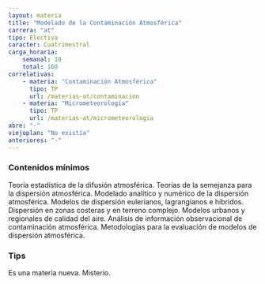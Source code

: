 ```yaml
---
layout: materia
title: "Modelado de la Contaminación Atmosférica"
carrera: "at"
tipo: Electiva
caracter: Cuatrimestral
carga_horaria: 
    semanal: 10
    total: 160
correlativas: 
    - materia: "Contaminación Atmosférica"
      tipo: TP
      url: /materias-at/contaminacion
    - materia: "Micrometeorología"
      tipo: TP
      url: /materias-at/micrometeorologia
abre: "-"
viejoplan: "No existía"
anteriores: "-"
---
```


### Contenidos mínimos
Teoría estadística de la difusión atmosférica. Teorías de la semejanza para la dispersión atmosférica. Modelado analítico y numérico de la dispersión atmosférica. Modelos de dispersión eulerianos, lagrangianos e híbridos. Dispersión en zonas costeras y en terreno complejo. Modelos urbanos y regionales de calidad del aire. Análisis de información observacional de contaminación atmosférica. Metodologías para la evaluación de modelos de dispersión atmosférica.

### Tips
Es una materia nueva. Misterio. 